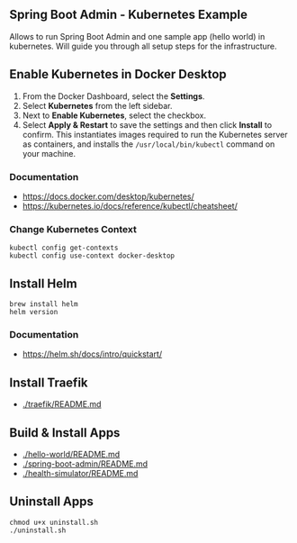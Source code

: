 ## Spring Boot Admin - Kubernetes Example

Allows to run Spring Boot Admin and one sample app (hello world) in kubernetes. Will guide you through all setup steps for the infrastructure.

## Enable Kubernetes in Docker Desktop

1. From the Docker Dashboard, select the **Settings**.
2. Select **Kubernetes** from the left sidebar.
3. Next to **Enable Kubernetes**, select the checkbox.
4. Select **Apply & Restart** to save the settings and then click **Install** to confirm. This instantiates images required to run the Kubernetes server as containers, and installs the `/usr/local/bin/kubectl` command on your machine.

### Documentation

- <https://docs.docker.com/desktop/kubernetes/>
- <https://kubernetes.io/docs/reference/kubectl/cheatsheet/>

### Change Kubernetes Context

    kubectl config get-contexts
    kubectl config use-context docker-desktop

## Install Helm

    brew install helm
    helm version

### Documentation

- <https://helm.sh/docs/intro/quickstart/>

## Install Traefik

- [./traefik/README.md](./traefik/README.md)

## Build & Install Apps

- [./hello-world/README.md](./hello-world/README.md)
- [./spring-boot-admin/README.md](./spring-boot-admin/README.md)
- [./health-simulator/README.md](./health-simulator/README.md)

## Uninstall Apps

    chmod u+x uninstall.sh
    ./uninstall.sh
